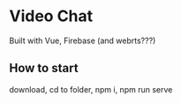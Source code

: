 <h1>Video Chat</h1>

Built with Vue, Firebase (and webrts???)

<h2>How to start</h2>
download, cd to folder, npm i, npm run serve